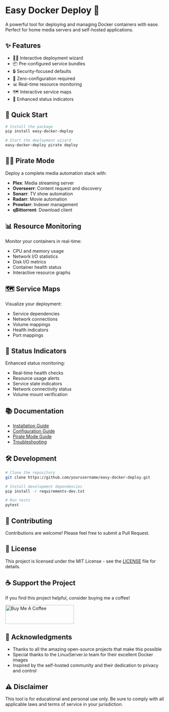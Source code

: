# Easy Docker Deploy 🐳

A powerful tool for deploying and managing Docker containers with ease. Perfect for home media servers and self-hosted applications.

## ✨ Features

- 🧙‍♂️ Interactive deployment wizard
- 📦 Pre-configured service bundles
- 🔒 Security-focused defaults
- 🎯 Zero-configuration required
- 📊 Real-time resource monitoring
- 🗺️ Interactive service maps
- 🚦 Enhanced status indicators

## 🚀 Quick Start

```bash
# Install the package
pip install easy-docker-deploy

# Start the deployment wizard
easy-docker-deploy pirate deploy
```

## 🏴‍☠️ Pirate Mode

Deploy a complete media automation stack with:

- **Plex**: Media streaming server
- **Overseerr**: Content request and discovery
- **Sonarr**: TV show automation
- **Radarr**: Movie automation
- **Prowlarr**: Indexer management
- **qBittorrent**: Download client

## 📊 Resource Monitoring

Monitor your containers in real-time:

- CPU and memory usage
- Network I/O statistics
- Disk I/O metrics
- Container health status
- Interactive resource graphs

## 🗺️ Service Maps

Visualize your deployment:

- Service dependencies
- Network connections
- Volume mappings
- Health indicators
- Port mappings

## 🚦 Status Indicators

Enhanced status monitoring:

- Real-time health checks
- Resource usage alerts
- Service state indicators
- Network connectivity status
- Volume mount verification

## 📚 Documentation

- [Installation Guide](docs/installation.md)
- [Configuration Guide](docs/configuration.md)
- [Pirate Mode Guide](docs/pirate_mode.md)
- [Troubleshooting](docs/troubleshooting.md)

## 🛠️ Development

```bash
# Clone the repository
git clone https://github.com/yourusername/easy-docker-deploy.git

# Install development dependencies
pip install -r requirements-dev.txt

# Run tests
pytest
```

## 🤝 Contributing

Contributions are welcome! Please feel free to submit a Pull Request.

## 📝 License

This project is licensed under the MIT License - see the [LICENSE](LICENSE) file for details.

## ☕ Support the Project

If you find this project helpful, consider buying me a coffee!

<a href="https://www.buymeacoffee.com/lukinackc">
    <img src="https://cdn.buymeacoffee.com/buttons/v2/default-yellow.png" alt="Buy Me A Coffee" style="height: 60px !important;width: 217px !important;">
</a>

<script type="text/javascript" src="https://cdnjs.buymeacoffee.com/1.0.0/button.prod.min.js" data-name="bmc-button" data-slug="lukinackc" data-color="#FFDD00" data-emoji=""  data-font="Cookie" data-text="Buy me a coffee" data-outline-color="#000000" data-font-color="#000000" data-coffee-color="#ffffff" ></script>

## 🙏 Acknowledgments

- Thanks to all the amazing open-source projects that make this possible
- Special thanks to the LinuxServer.io team for their excellent Docker images
- Inspired by the self-hosted community and their dedication to privacy and control

## ⚠️ Disclaimer

This tool is for educational and personal use only. Be sure to comply with all applicable laws and terms of service in your jurisdiction. 